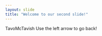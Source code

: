 ```yaml
---
layout: slide
title: "Welcome to our second slide!"
---
```

TavoMcTavish
Use the left arrow to go back!
